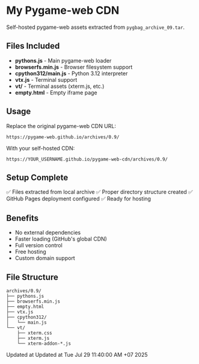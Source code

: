 # My Pygame-web CDN

Self-hosted pygame-web assets extracted from `pygbag_archive_09.tar`.

## Files Included

- **pythons.js** - Main pygame-web loader
- **browserfs.min.js** - Browser filesystem support
- **cpython312/main.js** - Python 3.12 interpreter
- **vtx.js** - Terminal support
- **vt/** - Terminal assets (xterm.js, etc.)
- **empty.html** - Empty iframe page

## Usage

Replace the original pygame-web CDN URL:
```
https://pygame-web.github.io/archives/0.9/
```

With your self-hosted CDN:
```
https://YOUR_USERNAME.github.io/pygame-web-cdn/archives/0.9/
```

## Setup Complete

✅ Files extracted from local archive
✅ Proper directory structure created
✅ GitHub Pages deployment configured
✅ Ready for hosting

## Benefits

- No external dependencies
- Faster loading (GitHub's global CDN)
- Full version control
- Free hosting
- Custom domain support

## File Structure

```
archives/0.9/
├── pythons.js
├── browserfs.min.js
├── empty.html
├── vtx.js
├── cpython312/
│   └── main.js
└── vt/
    ├── xterm.css
    ├── xterm.js
    └── xterm-addon-*.js
```
Updated at 
Updated at Tue Jul 29 11:40:00 AM +07 2025
